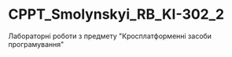 # CPPT_Smolynskyi_RB_KI-302_2
Лабораторні роботи з предмету "Кросплатформенні засоби програмування"
